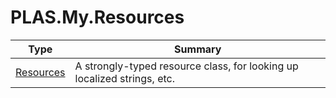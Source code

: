 ﻿
# PLAS.My.Resources

|Type|Summary|
|----|-------|
|[Resources](./Resources.md)|A strongly-typed resource class, for looking up localized strings, etc.|

